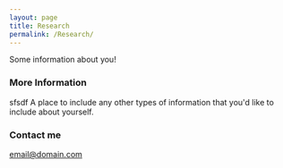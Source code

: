 ```yaml
---
layout: page
title: Research
permalink: /Research/
---
```


Some information about you!

### More Information
sfsdf
A place to include any other types of information that you'd like to include about yourself.

### Contact me

[email@domain.com](mailto:email@domain.com)